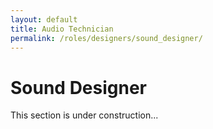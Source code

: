 ```yaml
---
layout: default  
title: Audio Technician  
permalink: /roles/designers/sound_designer/
---
```

# Sound Designer

This section is under construction...